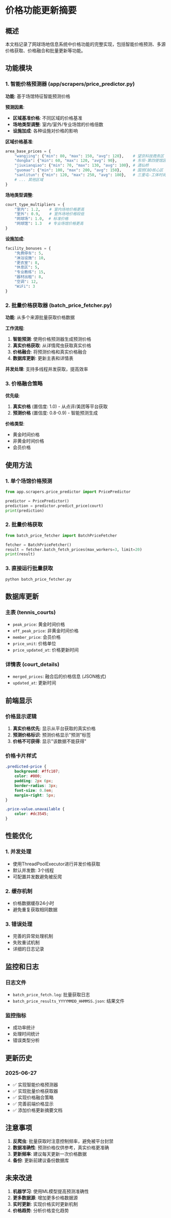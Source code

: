 # 价格功能更新摘要

## 概述
本文档记录了网球场地信息系统中价格功能的完整实现，包括智能价格预测、多源价格获取、价格融合和批量更新等功能。

## 功能模块

### 1. 智能价格预测器 (app/scrapers/price_predictor.py)
**功能**: 基于场馆特征智能预测价格

**预测因素**:
- **区域基准价格**: 不同区域的价格基准
- **场地类型调整**: 室内/室外/专业场馆的价格倍数
- **设施加成**: 各种设施对价格的影响

**区域价格基准**:
```python
area_base_prices = {
    "wangjing": {"min": 80, "max": 150, "avg": 120},    # 望京科技商务区
    "dongba": {"min": 60, "max": 120, "avg": 90},       # 东坝-第四使馆区
    "jiuxianqiao": {"min": 70, "max": 130, "avg": 100}, # 酒仙桥
    "guomao": {"min": 100, "max": 200, "avg": 150},     # 国贸CBD核心区
    "sanlitun": {"min": 120, "max": 250, "avg": 180},   # 三里屯-工体时尚区
    # ... 其他区域
}
```

**场地类型调整**:
```python
court_type_multipliers = {
    "室内": 1.2,    # 室内场地价格更高
    "室外": 0.9,    # 室外场地价格较低
    "网球场": 1.0,  # 标准价格
    "网球馆": 1.3   # 专业场馆价格更高
}
```

**设施加成**:
```python
facility_bonuses = {
    "免费停车": 5,
    "淋浴设施": 10,
    "更衣室": 8,
    "休息区": 5,
    "专业教练": 15,
    "器材出租": 8,
    "空调": 12,
    "WiFi": 3
}
```

### 2. 批量价格获取器 (batch_price_fetcher.py)
**功能**: 从多个来源批量获取价格数据

**工作流程**:
1. **智能预测**: 使用价格预测器生成预测价格
2. **真实价格获取**: 从详情爬虫获取真实价格
3. **价格融合**: 将预测价格和真实价格融合
4. **数据库更新**: 更新主表和详情表

**并发处理**: 支持多线程并发获取，提高效率

### 3. 价格融合策略
**优先级**:
1. **真实价格** (置信度: 1.0) - 从点评/美团等平台获取
2. **预测价格** (置信度: 0.8-0.9) - 智能预测生成

**价格类型**:
- 黄金时间价格
- 非黄金时间价格  
- 会员价格

## 使用方法

### 1. 单个场馆价格预测
```python
from app.scrapers.price_predictor import PricePredictor

predictor = PricePredictor()
prediction = predictor.predict_price(court)
print(prediction)
```

### 2. 批量价格获取
```python
from batch_price_fetcher import BatchPriceFetcher

fetcher = BatchPriceFetcher()
result = fetcher.batch_fetch_prices(max_workers=3, limit=20)
print(result)
```

### 3. 直接运行批量获取
```bash
python batch_price_fetcher.py
```

## 数据库更新

### 主表 (tennis_courts)
- `peak_price`: 黄金时间价格
- `off_peak_price`: 非黄金时间价格
- `member_price`: 会员价格
- `price_unit`: 价格单位
- `price_updated_at`: 价格更新时间

### 详情表 (court_details)
- `merged_prices`: 融合后的价格信息 (JSON格式)
- `updated_at`: 更新时间

## 前端显示

### 价格显示逻辑
1. **真实价格优先**: 显示从平台获取的真实价格
2. **预测价格标识**: 预测价格显示"预测"标签
3. **价格不可获得**: 显示"该数据不能获得"

### 价格卡片样式
```css
.predicted-price {
    background: #ffc107;
    color: #000;
    padding: 2px 6px;
    border-radius: 3px;
    font-size: 0.8em;
    margin-right: 5px;
}

.price-value.unavailable {
    color: #dc3545;
}
```

## 性能优化

### 1. 并发处理
- 使用ThreadPoolExecutor进行并发价格获取
- 默认并发数: 3个线程
- 可配置并发数避免被反爬

### 2. 缓存机制
- 价格数据缓存24小时
- 避免重复获取相同数据

### 3. 错误处理
- 完善的异常处理机制
- 失败重试机制
- 详细的日志记录

## 监控和日志

### 日志文件
- `batch_price_fetch.log`: 批量获取日志
- `batch_price_results_YYYYMMDD_HHMMSS.json`: 结果文件

### 监控指标
- 成功率统计
- 处理时间统计
- 错误类型分析

## 更新历史

### 2025-06-27
- ✅ 实现智能价格预测器
- ✅ 实现批量价格获取器
- ✅ 实现价格融合策略
- ✅ 完善前端价格显示
- ✅ 添加价格更新摘要文档

## 注意事项

1. **反爬虫**: 批量获取时注意控制频率，避免被平台封禁
2. **数据准确性**: 预测价格仅供参考，真实价格更准确
3. **更新频率**: 建议每天更新一次价格数据
4. **备份**: 更新前建议备份数据库

## 未来改进

1. **机器学习**: 使用ML模型提高预测准确性
2. **更多数据源**: 增加更多价格数据源
3. **实时更新**: 实现价格实时更新机制
4. **价格趋势**: 分析价格变化趋势 